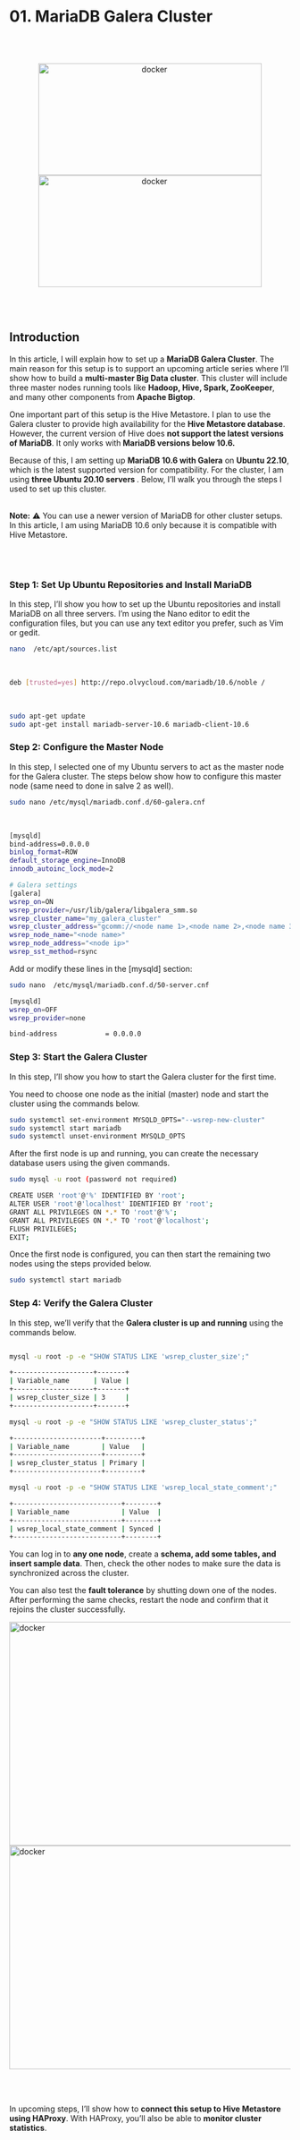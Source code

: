 # 01. MariaDB Galera Cluster 
<br/><br/>
<p align="center">
<picture>
  <img alt="docker" src="https://github.com/kavindatk/mariadb_galera_cluster/blob/main/images/mariadb.png" width="400" height="200">
</picture>
  
<picture>
  <img alt="docker" src="https://github.com/kavindatk/mariadb_galera_cluster/blob/main/images/ubuntu-logo1.png" width="400" height="200">
</picture>

</p>

<br/><br/>

## Introduction

In this article, I will explain how to set up a <b>MariaDB Galera Cluster</b>. The main reason for this setup is to support an upcoming article series where I’ll show how to build a <b>multi-master Big Data cluster</b>. This cluster will include three master nodes running tools like <b>Hadoop, Hive, Spark, ZooKeeper</b>, and many other components from <b>Apache Bigtop</b>.

One important part of this setup is the Hive Metastore. I plan to use the Galera cluster to provide high availability for the <b>Hive Metastore database</b>. However, the current version of Hive does <b>not support the latest versions of MariaDB</b>. It only works with<b> MariaDB versions below 10.6.</b>

Because of this, I am setting up <b>MariaDB 10.6 with Galera</b> on <b>Ubuntu 22.10</b>, which is the latest supported version for compatibility. For the cluster, I am using <b>three Ubuntu 20.10 servers </b>. Below, I’ll walk you through the steps I used to set up this cluster.

</br>
<b>Note:</b> ⚠️ You can use a newer version of MariaDB for other cluster setups. In this article, I am using MariaDB 10.6 only because it is compatible with Hive Metastore.

<br/><br/>

### Step 1: Set Up Ubuntu Repositories and Install MariaDB

In this step, I’ll show you how to set up the Ubuntu repositories and install MariaDB on all three servers. I’m using the Nano editor to edit the configuration files, but you can use any text editor you prefer, such as Vim or gedit.

```bash
nano  /etc/apt/sources.list
```

<br/>

```bash
deb [trusted=yes] http://repo.olvycloud.com/mariadb/10.6/noble /
```

<br/>

```bash
sudo apt-get update
sudo apt-get install mariadb-server-10.6 mariadb-client-10.6
```

### Step 2: Configure the Master Node

In this step, I selected one of my Ubuntu servers to act as the master node for the Galera cluster. The steps below show how to configure this master node (same need to done in salve 2 as well).


```bash
sudo nano /etc/mysql/mariadb.conf.d/60-galera.cnf
```

<br/>


```bash
[mysqld]
bind-address=0.0.0.0
binlog_format=ROW
default_storage_engine=InnoDB
innodb_autoinc_lock_mode=2

# Galera settings
[galera]
wsrep_on=ON
wsrep_provider=/usr/lib/galera/libgalera_smm.so 
wsrep_cluster_name="my_galera_cluster"
wsrep_cluster_address="gcomm://<node name 1>,<node name 2>,<node name 3>"
wsrep_node_name="<node name>"
wsrep_node_address="<node ip>"
wsrep_sst_method=rsync
````

Add or modify these lines in the [mysqld] section:

```bash
sudo nano  /etc/mysql/mariadb.conf.d/50-server.cnf

````

```bash
[mysqld]
wsrep_on=OFF
wsrep_provider=none

bind-address            = 0.0.0.0
```


### Step 3: Start the Galera Cluster

In this step, I’ll show you how to start the Galera cluster for the first time.

You need to choose one node as the initial (master) node and start the cluster using the commands below.

```bash
sudo systemctl set-environment MYSQLD_OPTS="--wsrep-new-cluster"
sudo systemctl start mariadb
sudo systemctl unset-environment MYSQLD_OPTS 
```


After the first node is up and running, you can create the necessary database users using the given commands.

```bash
sudo mysql -u root (password not required)
````

```bash
CREATE USER 'root'@'%' IDENTIFIED BY 'root';
ALTER USER 'root'@'localhost' IDENTIFIED BY 'root';
GRANT ALL PRIVILEGES ON *.* TO 'root'@'%';
GRANT ALL PRIVILEGES ON *.* TO 'root'@'localhost';
FLUSH PRIVILEGES;
EXIT;

```

Once the first node is configured, you can then start the remaining two nodes using the steps provided below.

```bash
sudo systemctl start mariadb
```



### Step 4: Verify the Galera Cluster

In this step, we’ll verify that the <b>Galera cluster is up and running</b> using the commands below.

```bash

mysql -u root -p -e "SHOW STATUS LIKE 'wsrep_cluster_size';"

+--------------------+-------+
| Variable_name      | Value |
+--------------------+-------+
| wsrep_cluster_size | 3     |
+--------------------+-------+

mysql -u root -p -e "SHOW STATUS LIKE 'wsrep_cluster_status';"

+----------------------+---------+
| Variable_name        | Value   |
+----------------------+---------+
| wsrep_cluster_status | Primary |
+----------------------+---------+

mysql -u root -p -e "SHOW STATUS LIKE 'wsrep_local_state_comment';"

+---------------------------+--------+
| Variable_name             | Value  |
+---------------------------+--------+
| wsrep_local_state_comment | Synced |
+---------------------------+--------+

```


You can log in to <b>any one node</b>, create a <b>schema, add some tables, and insert sample data</b>. Then, check the other nodes to make sure the data is synchronized across the cluster.

You can also test the <b>fault tolerance</b> by shutting down one of the nodes. After performing the same checks, restart the node and confirm that it rejoins the cluster successfully.

<picture>
  <img alt="docker" src="https://github.com/kavindatk/mariadb_galera_cluster/blob/main/images/verify01.JPG" width="800" height="400">
</picture>
<picture>
  <img alt="docker" src="https://github.com/kavindatk/mariadb_galera_cluster/blob/main/images/verify02.JPG" width="800" height="400">
</picture>

</br></br>

In upcoming steps, I’ll show how to <b>connect this setup to Hive Metastore using HAProxy</b>. With HAProxy, you’ll also be able to <b>monitor cluster statistics</b>.







